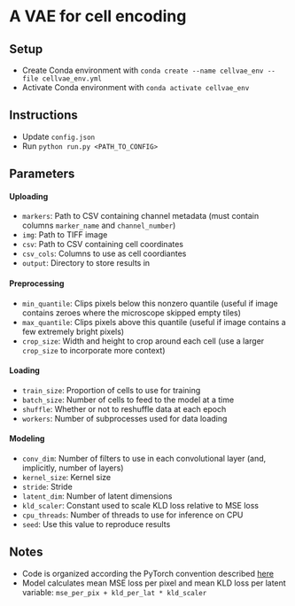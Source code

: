 # A VAE for cell encoding

## Setup

* Create Conda environment with `conda create --name cellvae_env --file cellvae_env.yml`
* Activate Conda environment with `conda activate cellvae_env`

## Instructions

* Update `config.json`
* Run `python run.py <PATH_TO_CONFIG>`

## Parameters

#### Uploading

* `markers`: Path to CSV containing channel metadata (must contain columns `marker_name` and `channel_number`)
* `img`: Path to TIFF image
* `csv`: Path to CSV containing cell coordinates
* `csv_cols`: Columns to use as cell coordiantes
* `output`: Directory to store results in

#### Preprocessing

* `min_quantile`: Clips pixels below this nonzero quantile (useful if image contains zeroes where the microscope skipped empty tiles)
* `max_quantile`: Clips pixels above this quantile (useful if image contains a few extremely bright pixels)
* `crop_size`: Width and height to crop around each cell (use a larger `crop_size` to incorporate more context)

#### Loading

* `train_size`: Proportion of cells to use for training
* `batch_size`: Number of cells to feed to the model at a time
* `shuffle`: Whether or not to reshuffle data at each epoch
* `workers`: Number of subprocesses used for data loading

#### Modeling

* `conv_dim`: Number of filters to use in each convolutional layer (and, implicitly, number of layers)
* `kernel_size`: Kernel size
* `stride`: Stride
* `latent_dim`: Number of latent dimensions
* `kld_scaler`: Constant used to scale KLD loss relative to MSE loss
* `cpu_threads`: Number of threads to use for inference on CPU
* `seed`: Use this value to reproduce results

## Notes

* Code is organized according the PyTorch convention described [here](https://hagerrady13.github.io/posts/2012/08/blog-post-1/)
* Model calculates mean MSE loss per pixel and mean KLD loss per latent variable: `mse_per_pix + kld_per_lat * kld_scaler`
